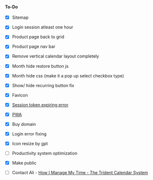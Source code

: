 #### To-Do

- [x] Sitemap
- [x] Login session atleast one hour
- [x] Product page back to grid
- [x] Product page nav bar
- [x] Remove vertical calendar layout completely 
- [x] Month hide restore button js
- [x] Month hide css (make it a pop up select checkbox type)
- [x] Show/ hide recurring button fix 
- [x] Favicon
- [x] [Session token expiring error](https://chatgpt.com/share/687e2c97-6cbc-800d-9424-5fa99f95db1e) 
- [x] [PWA](https://chatgpt.com/share/687a4ab2-bc3c-800d-8c9c-4523db196f93)
- [x] Buy domain
- [x] Login error fixing 
- [x] Icon resize by gpt
- [ ] Productivity system optimization 
- [x] Make public
- [ ] Contact Ali - [How I Manage My Time - The Trident Calendar System](https://youtu.be/6o2tm00Ar8A?feature=shared)



